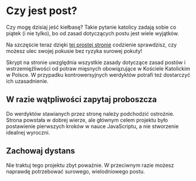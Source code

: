 # Czy jest post?

Czy mogę dzisiaj jeść kiełbasę?  Takie pytanie katolicy zadają sobie co piątek (i nie tylko), bo od zasad
dotyczących postu jest wiele wyjątków.

Na szczęście teraz dzięki [tej prostej stronie](https://mlesniew.github.io/czyjestpost) codzienie sprawdzisz,
czy możesz ulec swojej pokusie bez ryzyka surowej pokuty!

Skrypt na stronie uwzględnia wszystkie zasady dotyczące zasad postów i wstrzemięźliwości od potraw mięsnych
obowiązujące w Kościele Katolickim w Polsce.  W przypadku kontrowersyjnych werdyktów potrafi też dostarczyć
ich uzasadnienie.


## W razie wątpliwości zapytaj proboszcza

Do werdyktów stawianych przez stronę należy podchodzić ostrożnie.  Strona powstała w dobrej wierze, ale głównym
celem projektu było postawienie pierwszych kroków w nauce JavaScriptu, a nie stworzenie idealnej wyroczni.


## Zachowaj dystans

Nie traktuj tego projektu zbyt poważnie.  W przeciwnym razie możesz naprawdę potrzebować surowego, wielodniowego
postu.
